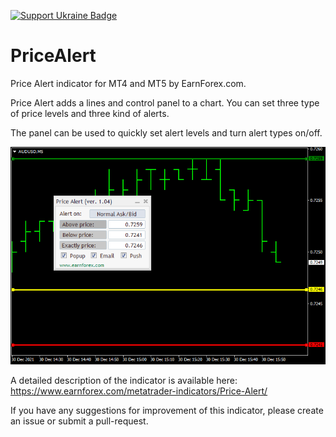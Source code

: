 [![Support Ukraine Badge](https://bit.ly/support-ukraine-now)](https://github.com/support-ukraine/support-ukraine)
# PriceAlert

Price Alert indicator for MT4 and MT5 by EarnForex.com.

Price Alert adds a lines and control panel to a chart. You can set three type of price levels and three kind of alerts.

The panel can be used to quickly set alert levels and turn alert types on/off.

![Price Alert indicator - three types of alert set](https://github.com/EarnForex/PriceAlert/blob/master/README_Images/Price%20Alert%20Indicator%20Three%20Alert%20Types.png)

A detailed description of the indicator is available here:
https://www.earnforex.com/metatrader-indicators/Price-Alert/

If you have any suggestions for improvement of this indicator, please create an issue or submit a pull-request.
